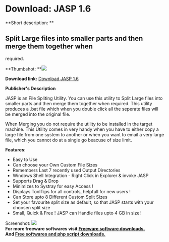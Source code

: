# Download: JASP 1.6

**Short description: **

## Split Large files into smaller parts and then merge them together when
required.

  
**Thumbshot: **![](http://www.freewarefiles.com/screenshot/jasp16_md.gif)   
  
**Download link:** [Download JASP 1.6](http://freesoftwares.boysofts.com/JASP_program_18623.html)  
  

**Publisher's Description**  
  

JASP is an File Spliting Utility. You can use this utility to Split Large
files into smaller parts and then merge them together when required. This
utility produces a .bat file which when you double click all the seperate
files will be merged into the original file.

When Merging you do not require the utility to be installed in the target
machine. This Utility comes in very handy when you have to either copy a large
file from one system to another or when you want to email a very large file,
which you cannot do at a single go beacuse of size limit.

**Features:**

  * Easy to Use 
  * Can choose your Own Custom File Sizes 
  * Remembers Last 7 recently used Output Directories 
  * Windows Shell Integration - Right Click in Explorer & invoke JASP 
  * Supports Drag & Drop 
  * Minimizes to Systray for easy Access ! 
  * Displays ToolTips for all controls, helpfull for new users ! 
  * Can Store upto 8 Different Custom Split Sizes 
  * Set your favourite split size as default, so that JASP starts with your choosen split size 
  * Small, Quick & Free ! 
JASP can Handle files upto 4 GB in size!

  
  
Screenshot: ![](http://www.freewarefiles.com/screenshot/jasp16.gif)  
**For more freeware softwares visit [Freeware software downloads.](http://freesoftwares.boysofts.com/)**   
**And [Free softwares and php script downloads.](http://www.boysofts.com/)**

